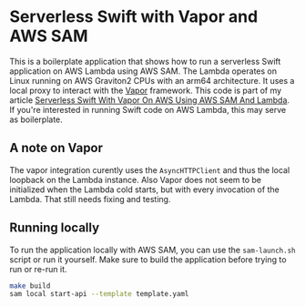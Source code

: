 # Serverless Swift with Vapor and AWS SAM

This is a boilerplate application that shows how to run a serverless Swift application on AWS Lambda using AWS SAM. The Lambda operates on Linux running on AWS Graviton2 CPUs with an arm64 architecture. It uses a local proxy to interact with the [Vapor](https://vapor.codes/) framework. This code is part of my article [Serverless Swift With Vapor On AWS Using AWS SAM And Lambda](https://medium.com/@jankammerath/serverless-swift-with-vapor-on-aws-using-aws-sam-and-lambda-3bd89bed5325). If you're interested in running Swift code on AWS Lambda, this may serve as boilerplate.

## A note on Vapor

The vapor integration curently uses the `AsyncHTTPClient` and thus the local loopback on the Lambda instance. Also Vapor does not seem to be initialized when the Lambda cold starts, but with every invocation of the Lambda. That still needs fixing and testing. 

## Running locally

To run the application locally with AWS SAM, you can use the `sam-launch.sh` script or run it yourself. Make sure to build the application before trying to run or re-run it. 

```bash
make build
sam local start-api --template template.yaml
```
